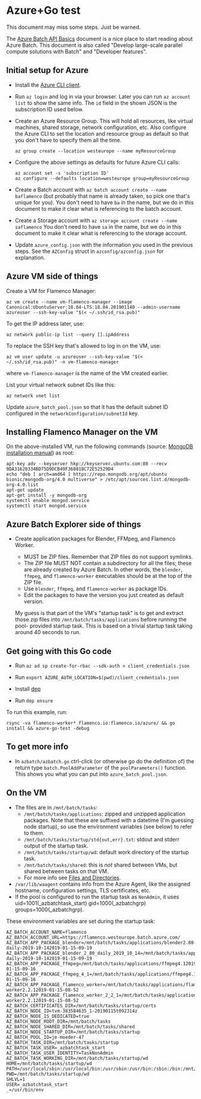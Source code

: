 # Azure+Go test

This document may miss some steps. Just be warned.

The [Azure Batch API Basics](https://docs.microsoft.com/en-us/azure/batch/batch-api-basics)
document is a nice place to start reading about Azure Batch. This document is also called
"Develop large-scale parallel compute solutions with Batch" and "Developer features".


## Initial setup for Azure

- Install the [Azure CLI client](https://docs.microsoft.com/en-us/cli/azure/install-azure-cli-apt?view=azure-cli-latest).
- Run `az login` and log in via your browser. Later you can run `az account list` to show the same info.
  The `id` field in the shown JSON is the subscription ID used below.
- Create an Azure Resource Group. This will hold all resources, like virtual
  machines, shared storage, network configuration, etc. Also configure the
  Azure CLI to set the location and resource group as default so that you
  don't have to specify them all the time.

      az group create --location westeurope --name myResourceGroup

- Configure the above settings as defaults for future Azure CLI calls:

      az account set -s 'subscription ID'
      az configure --defaults location=westeurope group=myResourceGroup

- Create a Batch account with `az batch account create --name baflamenco`
  (but probably that name is already taken, so pick one that's unique for you).
  You don't need to have `ba` in the name, but we do in this document to
  make it clear what is referencing to the batch account.
- Create a Storage account with `az storage account create --name saflamenco`
  You don't need to have `sa` in the name, but we do in this document to
  make it clear what is referencing to the storage account.
- Update `azure_config.json` with the information you used in the previous
  steps. See the `AZConfig` struct in `azconfig/azconfig.json` for explanation.


## Azure VM side of things

Create a VM for Flamenco Manager:

    az vm create --name vm-flamenco-manager --image Canonical:UbuntuServer:18.04-LTS:18.04.201901140 --admin-username azureuser --ssh-key-value "$(< ~/.ssh/id_rsa.pub)"

To get the IP address later, use:

    az network public-ip list --query [].ipAddress

To replace the SSH key that's allowed to log in on the VM, use:

    az vm user update -u azureuser --ssh-key-value "$(< ~/.ssh/id_rsa.pub)" -n vm-flamenco-manager

where `vm-flamenco-manager` is the name of the VM created earlier.

List your virtual network subnet IDs like this:

    az network vnet list

Update `azure_batch_pool.json` so that it has the default subnet ID configured in the `networkConfiguration/subnetId` key.


## Installing Flamenco Manager on the VM

On the above-installed VM, run the following commands (source: [MongoDB installation manual](https://docs.mongodb.com/manual/tutorial/install-mongodb-on-ubuntu/))
as root:

    apt-key adv --keyserver hkp://keyserver.ubuntu.com:80 --recv 9DA31620334BD75D9DCB49F368818C72E52529D4
    echo "deb [ arch=amd64 ] https://repo.mongodb.org/apt/ubuntu bionic/mongodb-org/4.0 multiverse" > /etc/apt/sources.list.d/mongodb-org-4.0.list
    apt-get update
    apt-get install -y mongodb-org
    systemctl enable mongod.service
    systemctl start mongod.service


## Azure Batch Explorer side of things

- Create application packages for Blender, FFMpeg, and Flamenco Worker.
    - MUST be ZIP files. Remember that ZIP files do not support symlinks.
    - The ZIP file MUST NOT contain a subdirectory for all the files; these are
      already created by Azure Batch. In other words, the `blender`, `ffmpeg`,
      and `flamenco-worker` executables should be at the top of the ZIP file.
    - Use `blender`, `ffmpeg`, and `flamenco-worker` as package IDs.
    - Edit the packages to have the version you just created as default version.

  My guess is that part of the VM's "startup task" is to get and extract those
  zip files into `/mnt/batch/tasks/applications` before running the pool-
  provided startup task. This is based on a trivial startup task taking around
  40 seconds to run.


## Get going with this Go code

- Run `az ad sp create-for-rbac --sdk-auth > client_credentials.json`
- Run `export AZURE_AUTH_LOCATION=$(pwd)/client_credentials.json`

- Install [dep](https://github.com/golang/dep#installation)
- Run `dep ensure`

To run this example, run:

    rsync -va flamenco-worker* flamenco.io:flamenco.io/azure/ && go install && azure-go-test -debug


## To get more info

- In `azbatch/azbatch.go` ctrl-click (or otherwise go do the definition of) the
  return type `batch.PoolAddParameter` of the `poolParameters()` function. This
  shows you what you can put into `azure_batch_pool.json`.


## On the VM

- The files are in `/mnt/batch/tasks`:
    - `/mnt/batch/tasks/applications`: zipped and unzipped application packages.
      Note that these are suffixed with a datetime (I'm guessing node startup),
      so use the environment variables (see below) to refer to them.
    - `/mnt/batch/tasks/startup/std{out,err}.txt`: stdout and stderr output of
      the startup task.
    - `/mnt/batch/tasks/startup/wd`: default work directory of the startup task.
    - `/mnt/batch/tasks/shared`: this is *not* shared between VMs, but shared
      between tasks on that VM.
    - For more info see [Files and Directories](https://docs.microsoft.com/en-us/azure/batch/batch-api-basics#files-and-directories).
- `/var/lib/waagent` contains info from the Azure Agent, like the assigned
  hostname, configuration settings, TLS certificates, etc.
- If the pool is configured to run the startup task as `NonAdmin`, it uses
  uid=1001(_azbatchtask_start) gid=1000(_azbatchgrp) groups=1000(_azbatchgrp).

These environment variables are set during the startup task:

    AZ_BATCH_ACCOUNT_NAME=flamenco
    AZ_BATCH_ACCOUNT_URL=https://flamenco.westeurope.batch.azure.com/
    AZ_BATCH_APP_PACKAGE_blender=/mnt/batch/tasks/applications/blender2.80-daily-2019-10-142019-01-15-09-19
    AZ_BATCH_APP_PACKAGE_blender_2_80_daily_2019_10_14=/mnt/batch/tasks/applications/blender2.80-daily-2019-10-142019-01-15-09-19
    AZ_BATCH_APP_PACKAGE_ffmpeg=/mnt/batch/tasks/applications/ffmpeg4.12019-01-15-09-16
    AZ_BATCH_APP_PACKAGE_ffmpeg_4_1=/mnt/batch/tasks/applications/ffmpeg4.12019-01-15-09-16
    AZ_BATCH_APP_PACKAGE_flamenco_worker=/mnt/batch/tasks/applications/flamenco-worker2.2.12019-01-15-08-52
    AZ_BATCH_APP_PACKAGE_flamenco_worker_2_2_1=/mnt/batch/tasks/applications/flamenco-worker2.2.12019-01-15-08-52
    AZ_BATCH_CERTIFICATES_DIR=/mnt/batch/tasks/startup/certs
    AZ_BATCH_NODE_ID=tvm-383584635_1-20190115t092314z
    AZ_BATCH_NODE_IS_DEDICATED=true
    AZ_BATCH_NODE_ROOT_DIR=/mnt/batch/tasks
    AZ_BATCH_NODE_SHARED_DIR=/mnt/batch/tasks/shared
    AZ_BATCH_NODE_STARTUP_DIR=/mnt/batch/tasks/startup
    AZ_BATCH_POOL_ID=je-moeder-47
    AZ_BATCH_TASK_DIR=/mnt/batch/tasks/startup
    AZ_BATCH_TASK_USER=_azbatchtask_start
    AZ_BATCH_TASK_USER_IDENTITY=TaskNonAdmin
    AZ_BATCH_TASK_WORKING_DIR=/mnt/batch/tasks/startup/wd
    HOME=/mnt/batch/tasks/startup/wd
    PATH=/usr/local/sbin:/usr/local/bin:/usr/sbin:/usr/bin:/sbin:/bin:/mnt/batch/tasks/shared:/mnt/batch/tasks/startup/wd
    PWD=/mnt/batch/tasks/startup/wd
    SHLVL=1
    USER=_azbatchtask_start
    _=/usr/bin/env
